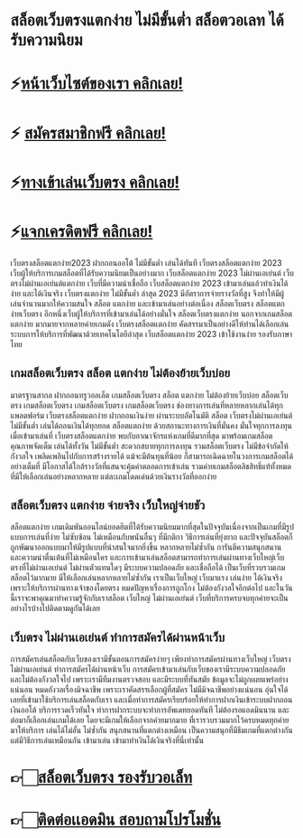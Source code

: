 # สล็อตเว็บตรงแตกง่าย ไม่มีขั้นต่ำ สล็อตวอเลท ได้รับความนิยม

# ⚡[หน้าเว็บไซต์ของเรา คลิกเลย!](https://pgslotmachine.com/)
# ⚡ [สมัครสมาชิกฟรี คลิกเลย!](https://pgslotmachine.jwallet.link/register)
# ⚡[ทางเข้าเล่นเว็บตรง คลิกเลย!](https://pgslotmachine.jwallet.link/login)
# ⚡[แจกเครดิตฟรี คลิกเลย!](https://pgslotmachine.jwallet.link/contact)

 เว็บตรงสล็อตแตกง่าย2023 ฝากถอนออโต้ ไม่มีขั้นต่ำ เล่นได้ทันที เว็บตรงสล็อตแตกง่าย 2023 เว็บผู้ให้บริการเกมสล็อตที่ได้รับความนิยมเป็นอย่างมาก เว็บสล็อตแตกง่าย 2023 ไม่ผ่านเอเย่นต์ เว็บตรงไม่ผ่านเอเย่นต์แตกง่าย เว็บที่มีความน่าเชื่อถือ เว็บสล็อตแตกง่าย 2023 เข้ามาเล่นแล้วทำเงินได้ง่าย และได้เงินจริง เว็บตรงแตกง่าย ไม่มีขั้นต่ำ ล่าสุด 2023 มีอัตราการจ่ายรางวัลที่สูง จึงทำให้มีผู้เล่นจำนวนมากให้ความสนใจ สล็อต แตกง่าย และเข้ามาเล่นอย่างต่อเนื่อง สล็อตเว็บตรง สล็อตแตกง่ายเว็บตรง อีกหนึ่งเว็บผู้ให้บริการที่เข้ามาเล่นได้อย่างมั่นใจ สล็อตเว็บตรงแตกง่าย นอกจากเกมสล็อตแตกง่าย มากมายจากหลายค่ายเกมดัง เว็บตรงสล็อตแตกง่าย คัดสรรมาเป็นอย่างดีให้ท่านได้เลือกเล่น ระบบการให้บริการที่พัฒนาด้วยเทคโนโลยีล่าสุด เว็บสล็อตแตกง่าย 2023 เข้าใช้งานง่าย รองรับภาษาไทย

## เกมสล็อตเว็บตรง  สล็อต แตกง่าย ไม่ต้องย้ายเว็บบ่อย
มาตรฐานสากล ฝากถอนทรูวอลเล็ต  เกมสล็อตเว็บตรง สล็อต แตกง่าย ไม่ต้องย้ายเว็บบ่อย สล็อตเว็บตรง เกมสล็อตเว็บตรง  เกมสล็อตเว็บตรง เกมสล็อตเว็บตรง ช่องทางการเล่นที่หลายหลากเล่นได้ทุกแพลตฟอร์ม เว็บตรงสล็อตแตกง่าย ฝากถอนเงินง่าย ผ่านระบบอัตโนมัติ สล็อต เว็บตรงไม่ผ่านเอเย่นต์ไม่มีขั้นต่ำ เล่นได้ถอนเงินได้ทุกยอด สล็อตแตกง่าย ด้วยสถานะทางการเงินที่มั่นคง มั่นใจทุกการลงทุนเมื่อเข้ามาเล่นที่ เว็บตรงสล็อตแตกง่าย พบกับอาณาจักรแห่งเกมที่ดีมากที่สุด มาพร้อมเกมสล็อตคุณภาพจัดเต็ม เล่นได้ทั้งวัน ไม่มีขั้นต่ำ สะดวกสบายทุกการลงทุน รวมสล็อตเว็บตรง ไม่มีข้อจำกัดให้กังวลใจ เพลิดเพลินไปกับการสร้างรายได้ แม้จะมีต้นทุนที่น้อย ก็สามารถเฉิดฉายในวงการเกมสล็อตได้อย่างเต็มที่ มีโอกาสได้ใกล้รางวัลที่แสนจะคุ้มค่าตลอดการเข้าเล่น รวมค่ายเกมสล็อตลิขสิทธิ์แท้ทั้งหมด ที่มีให้เลือกเล่นอย่างหลากหลาย แต่ละเกมโดดเด่นด้วยเงินรางวัลที่ออกง่าย

## สล็อตเว็บตรง แตกง่าย จ่ายจริง เว็บใหญ่จ่ายชัว
สล็อตแตกง่าย เกมเดิมพันออนไลน์ยอดฮิตที่ได้รับความนิยมมากที่สุดในปัจจุบันเนื่องจากเป็นเกมที่มีรูปแบบการเล่นที่ง่าย ไม่ซับซ้อน ไม่เหมือนกับพนันอื่นๆ ที่มีกติกา วิธีการเล่นที่ยุ่งยาก และปัจจุบันสล็อตก็ถูกพัฒนาออกแบบมาให้มีรูปแบบที่น่าสนใจมากยิ่งขึ้น หลากหลายไม่ซ้ำกัน การันตีความสนุกสนาน และความน่าตื่นเต้นที่ไม่เหมือนใคร
และการเข้ามาเล่นสล็อตสามารถทำการเล่นผ่านทางเว็บใหญ่เว็บตรงที่ไม่ผ่านเอเย่นต์ ไม่ผ่านตัวแทนใดๆ มีระบบความปลอดภัย และเชื่อถือได้ เป็นเว็บที่รวบรวมเกมสล็อตไว้มากมาย มีให้เลือกเล่นหลากหลายไม่ซ้ำกัน เราเป็นเว็บใหญ่ เว็บมาแรง เล่นง่าย ได้เงินจริง เพราะให้บริการผ่านทางเจ้าของโดยตรง หมดปัญหาเรื่องการถูกโกง ไม่ต้องกังวลใจอีกต่อไป และในวันนี้เราจะพาคุณมาทำความรู้จักกับเราสล็อต เว็บใหญ่ ไม่ผ่านเอเย่นต์ เว็บที่บริการครบจบทุกค่ายจะเป็นอย่างไรบ้างไปติดตามดูกันได้เลย

## เว็บตรง ไม่ผ่านเอเย่นต์ ทำการสมัครได้ผ่านหน้าเว็บ
การสมัครเล่นสล็อตกับเว็บของเรามีขั้นตอนการสมัครง่ายๆ เพียงทำการสมัครผ่านทางเว็บใหญ่ เว็บตรง ไม่ผ่านเอเย่นต์ ทำการสมัครได้ผ่านหน้าเว็บ การสมัครเข้ามาเล่นกับเว็บของเรามีระบบความปลอดภัย และไม่ต้องกังวลใจไป เพราะเรามีทีมงานตรวจสอบ และมีระบบที่ทันสมัย ข้อมูลจะไม่ถูกเผยแพร่อย่างแน่นอน หมดกังวลเรื่องมิจฉาชีพ เพราะเราคัดสรรเลือกผู้ที่สมัคร ไม่มีมิจฉาชีพอย่างแน่นอน อุ่นใจได้เลยที่เข้ามาใช้บริการเล่นสล็อตกับเรา
และเมื่อทำการสมัครเรียบร้อยให้ทำการฝากเงินเข้าระบบฝากถอนเงินออโต้ บริการรวดเร็วทันใจ ทำการฝากระบบจะทำการอัพเดทยอดทันที ไม่ต้องรอแอดมินนาน และต่อมาก็เลือกเล่นเกมได้เลย โดยจะมีเกมให้เลือกจากค่ายมากมาย ที่เรารวบรวมมากไว้ครบหมดทุกค่ายมาให้บริการ เล่นได้ไม่อั้น ไม่ซ้ำกัน สนุกสนานที่แตกต่างเหมือน เป็นความสนุกที่มีธีมเกมที่แตกต่างกัน แต่มีวิธีการเล่นเหมือนกัน เข้ามาเล่น เข้ามาทำเงินได้เงินจริงที่นี่เท่านั้น

# 👉🏻[สล็อตเว็บตรง รองรับวอเล็ท](https://pgslotmachine.com/)
# 👉🏻[ติดต่อเเอดมิน สอบถามโปรโมชั่น](https://pgslotmachine.jwallet.link/contact)
